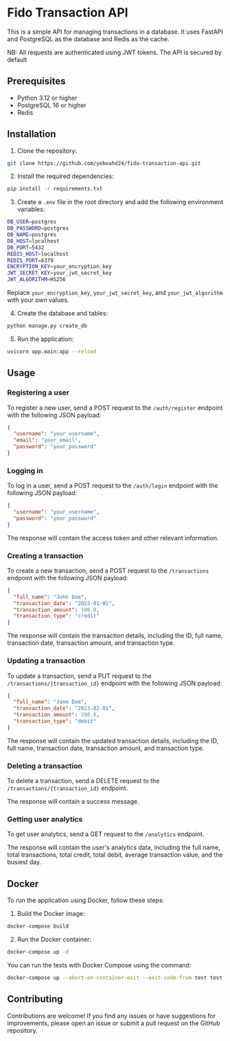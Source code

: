# Fido Transaction API

This is a simple API for managing transactions in a database. It uses FastAPI and PostgreSQL as the database and Redis as the cache. 


NB: All requests are authenticated using JWT tokens. The API is secured by default

## Prerequisites

- Python 3.12 or higher
- PostgreSQL 16 or higher
- Redis

## Installation

1. Clone the repository:

```bash
git clone https://github.com/yeboahd24/fido-transaction-api.git
```

2. Install the required dependencies:

```bash
pip install -r requirements.txt
```

3. Create a `.env` file in the root directory and add the following environment variables:

```bash
DB_USER=postgres
DB_PASSWORD=postgres
DB_NAME=postgres
DB_HOST=localhost
DB_PORT=5432
REDIS_HOST=localhost
REDIS_PORT=6379
ENCRYPTION_KEY=your_encryption_key
JWT_SECRET_KEY=your_jwt_secret_key
JWT_ALGORITHM=HS256
```

Replace `your_encryption_key`, `your_jwt_secret_key`, and `your_jwt_algorithm` with your own values.

4. Create the database and tables:

```bash
python manage.py create_db
```

5. Run the application:

```bash
uvicorn app.main:app --reload
```

## Usage

### Registering a user

To register a new user, send a POST request to the `/auth/register` endpoint with the following JSON payload:

```json
{
  "username": "your_username",
  "email": "your_email",
  "password": "your_password"
}
```

### Logging in

To log in a user, send a POST request to the `/auth/login` endpoint with the following JSON payload:

```json
{
  "username": "your_username",
  "password": "your_password"
}
```

The response will contain the access token and other relevant information.

### Creating a transaction

To create a new transaction, send a POST request to the `/transactions` endpoint with the following JSON payload:

```json
{
  "full_name": "John Doe",
  "transaction_date": "2023-01-01",
  "transaction_amount": 100.0,
  "transaction_type": "credit"
}
```

The response will contain the transaction details, including the ID, full name, transaction date, transaction amount, and transaction type.

### Updating a transaction

To update a transaction, send a PUT request to the `/transactions/{transaction_id}` endpoint with the following JSON payload:

```json
{
  "full_name": "Jane Doe",
  "transaction_date": "2023-02-01",
  "transaction_amount": 200.0,
  "transaction_type": "debit"
}
```

The response will contain the updated transaction details, including the ID, full name, transaction date, transaction amount, and transaction type.

### Deleting a transaction

To delete a transaction, send a DELETE request to the `/transactions/{transaction_id}` endpoint.

The response will contain a success message.

### Getting user analytics

To get user analytics, send a GET request to the `/analytics` endpoint.

The response will contain the user's analytics data, including the full name, total transactions, total credit, total debit, average transaction value, and the busiest day.


## Docker

To run the application using Docker, follow these steps:

1. Build the Docker image:

```bash
docker-compose build
```

2. Run the Docker container:

```bash
docker-compose up -d
```
You can run the tests with Docker Compose using the command:
```bash
docker-compose up --abort-on-container-exit --exit-code-from test test
```

## Contributing

Contributions are welcome! If you find any issues or have suggestions for improvements, please open an issue or submit a pull request on the GitHub repository.
